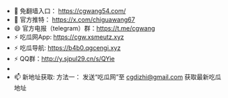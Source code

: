 - 👋 免翻墙入口： https://cgwang54.com/
- 💞️ 官方推特：   https://x.com/chiguawang67
- 😄 官方电报（telegram）群：https://t.me/cgwang
- ⚡ 吃瓜网App: https://cgw.xsmeutz.xyz
- ⚡ 吃瓜导航: https://b4b0.qgcengi.xyz 
- ⚡ QQ群：http://y.sjpul29.cn/s/QYie
- 
- 📫 新地址获取:
方法一： 发送“吃瓜网”至 cgdizhi@gmail.com 获取最新吃瓜地址



<!---
chiguawang2/chiguawang2 is a ✨ special ✨ repository because its `README.md` (this file) appears on your GitHub profile.
You can click the Preview link to take a look at your changes.
--->
